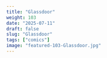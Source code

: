 ```yaml
---
title: "Glassdoor"
weight: 103
date: "2025-07-11"
draft: false
slug: "Glassdoor"
tags: ["comics"]
image: "featured-103-Glassdoor.jpg"
---
```

